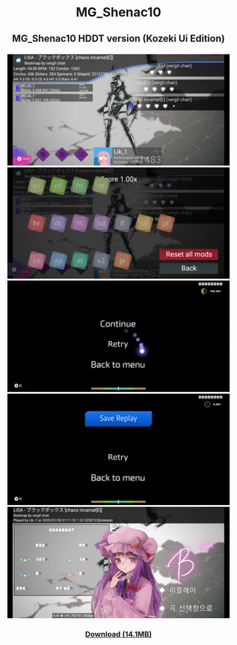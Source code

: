 <h1 align=center>MG_Shenac10</h1>

<h2 align=center>MG_Shenac10 HDDT version (Kozeki Ui Edition)</h2>
<h3 align=center>
  <img src="./images/skins/mgShenac10-HDDT_kozekiUi/map-selection.png">
  <img src="./images/skins/mgShenac10-HDDT_kozekiUi/mod-selection.png">
  <img src="./images/skins/mgShenac10-HDDT_kozekiUi/pause.png">
  <img src="./images/skins/mgShenac10-HDDT_kozekiUi/you-failed.png">
  <img src="./images/skins/mgShenac10-HDDT_kozekiUi/results.png">

</h3>
<h3 align=center><a href="https://files.catbox.moe/rsvdcj.zip">Download (14.1MB)</h3>
